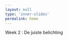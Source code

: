 ```yaml
---
layout: null
type: 'inner-slides'
permalink: home
---
```



<div class="text-standard">
    Week 2 : De juiste belichting
    <br><br>
</div>